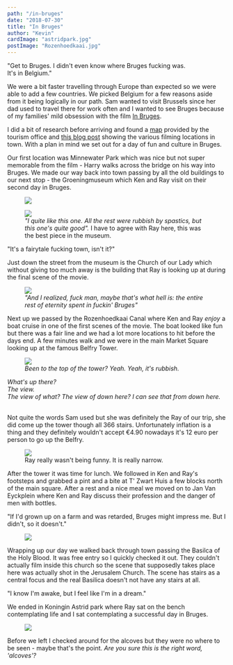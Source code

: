 ```yaml
---
path: "/in-bruges"
date: "2018-07-30"
title: "In Bruges"
author: "Kevin"
cardImage: "astridpark.jpg"
postImage: "Rozenhoedkaai.jpg"
---
```


<quote>
  "Get to Bruges. I didn't even know where Bruges fucking was.</br>It's in Belgium."
</quote>

We were a bit faster travelling through Europe than expected so we were able to add a few countries. We picked Belgium for a few reasons aside from it being logically in our path. Sam wanted to visit Brussels since her dad used to travel there for work often and I wanted to see Bruges because of my families' mild obsession with the film [In Bruges](https://www.imdb.com/title/tt0780536/).

I did a bit of research before arriving and found a [map](http://foto.brugge.be/city_film_office/moviemap_uk.pdf) provided by the tourism office and [this blog post](https://wonderfulwanderings.com/in-bruges-locations/) showing the various filming locations in town. With a plan in mind we set out for a day of fun and culture in Bruges.

Our first location was Minnewater Park which was nice but not super memorable from the film - Harry walks across the bridge on his way into Bruges. We made our way back into town passing by all the old buildings to our next stop - the Groeningmuseum which Ken and Ray visit on their second day in Bruges.

<figure>
  <img src="groeningmuseum.jpg"/>
</figure>

<figure>
  <img src="last_judgment.jpg"/>
  <figcaption>
    <i>"I quite like this one. All the rest were rubbish by spastics, but this one's quite good".</i>
    I have to agree with Ray here, this was the best piece in the museum.
  </figcaption>
</figure>

<two-column style="margin-bottom: -2em;">
  <quote>"It's a fairytale fucking town, isn't it?"</quote>
  <p>Just down the street from the museum is the Church of our Lady which without giving too much away is the building that Ray is looking up at during the final scene of the movie.</p>
</two-column>

<figure>
  <img src="church_of_our_lady.jpg"/>
  <figcaption>
    <i>"And I realized, fuck man, maybe that's what hell is: the entire rest of eternity spent in fuckin' Bruges"</i>
  </figcaption>
</figure>

Next up we passed by the Rozenhoedkaai Canal where Ken and Ray *enjoy* a boat cruise in one of the first scenes of the movie. The boat looked like fun but there was a fair line and we had a lot more locations to hit before the days end. A few minutes walk and we were in the main Market Square looking up at the famous Belfry Tower.

<figure>
  <img src="belfry2.jpg"/>
  <figcaption>
    <i>Been to the top of the tower? Yeah. Yeah, it's rubbish.</i>

  </figcaption>
</figure>

<i>
What's up there?</br>
The view.</br>
The view of what? The view of down here? I can see that from down here.</br></br>
</i>

Not quite the words Sam used but she was definitely the Ray of our trip, she did come up the tower though all 366 stairs. Unfortunately inflation is a thing and they definitely wouldn't accept €4.90 nowadays it's 12 euro per person to go up the Belfry.

<figure>
  <img src="narrow2.jpg"/>
  <figcaption>
    Ray really wasn't being funny. It is really narrow.
  </figcaption>
</figure>

<two-column>
  <p>
    After the tower it was time for lunch. We followed in Ken and Ray's footsteps and grabbed a pint and a bite at T' Zwart Huis a few blocks north of the main square. After a rest and a nice meal we moved on to Jan Van Eyckplein where Ken and Ray discuss their profession and the danger of men with bottles.
  </p>
  <quote>
    "If I'd grown up on a farm and was retarded, Bruges might impress me. But I didn't, so it doesn't."
  </quote>
</two-column>

<figure>
  <img src="jan_van_eyckplein.jpg"/>
</figure>

Wrapping up our day we walked back through town passing the Basilca of the Holy Blood. It was free entry so I quickly checked it out. They couldn't actually film inside this church so the scene that supposedly takes place here was actually shot in the Jerusalem Church. The scene has stairs as a central focus and the real Basilica doesn't not have any stairs at all.

<two-column>
  <quote>"I know I'm awake, but I feel like I'm in a dream."</quote>
  <p>We ended in Koningin Astrid park where Ray sat on the bench contemplating life and I sat contemplating a successful day in Bruges.</p>
</two-column>

<figure>
  <img src="astridpark.jpg"/>
</figure>

Before we left I checked around for the alcoves but they were no where to be seen - maybe that's the point. *Are you sure this is the right word, 'alcoves'?*
